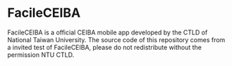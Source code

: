 FacileCEIBA
===========

FacileCEIBA is a official CEIBA mobile app developed by the CTLD of National Taiwan University.
The source code of this repository comes from a invited test of FacileCEIBA, please do not redistribute without the permission NTU CTLD.
